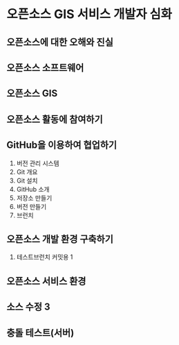 # 오픈소스 GIS 서비스 개발자 심화

## 오픈소스에 대한 오해와 진실

## 오픈소스 소프트웨어

## 오픈소스 GIS

## 오픈소스 활동에 참여하기

## GitHub을 이용하여 협업하기
1. 버전 관리 시스템
2. Git 개요
3. Git 설치
4. GitHub 소개
5. 저장소 만들기
6. 버전 만들기
7. 브런치

## 오픈소스 개발 환경 구축하기
1. 테스트브런치 커밋용 1

## 오픈소스 서비스 환경 

## 소스 수정 3

## 충돌 테스트(서버)

